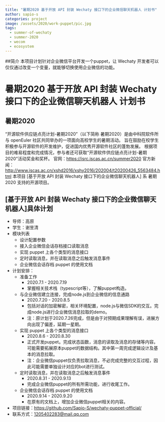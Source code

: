 ```yaml
---
title: "暑期2020 基于开放 API 封装 Wechaty 接口下的企业微信聊天机器人 计划书"
author: sapio-s
categories: project
image: /assets/2020/work-puppet/pic.jpg
tags:
  - summer-of-wechaty
  - summer-2020
  - wecom
  - ecosystem
---
```


<!-- markdownlint-disable -->

##简介
本项目计划针对企业微信平台开发一个puppet，让 Wechaty 开发者可以仅仅通过改变一个变量，就能够切换使用企业微信的功能。

<!--more-->

# 暑期2020 基于开放 API 封装 Wechaty 接口下的企业微信聊天机器人 计划书

## 暑期2020
“开源软件供应链点亮计划-暑期2020”（以下简称 暑期2020）是由中科院软件所与 openEuler 社区共同举办的一项面向高校学生的暑期活动。
旨在鼓励在校学生积极参与开源软件的开发维护，促进国内优秀开源软件社区的蓬勃发展。
根据项目的难易程度和完成情况，参与者还可获取“开源软件供应链点亮计划-暑期2020”活动奖金和奖杯。
官网：https://isrc.iscas.ac.cn/summer2020 官方新闻：http://www.iscas.ac.cn/xshd2016/xshy2016/202004/t20200426_5563484.html
本项目 [基于开放 API 封装 Wechaty 接口下的企业微信聊天机器人] 系 暑期2020 支持的开源项目。

## [基于开放 API 封装 Wechaty 接口下的企业微信聊天机器人]具体计划

- 导师：高原
- 学生：谢昱清
- 模块列表
    - 设计配置参数
	- 接入企业微信会话存档接口读取消息
    - 实现 puppet 上各个类型的消息接口
    - 定时读取消息，并在读取消息之后触发消息事件
    - 企业微信会话存档 puppet 的使用文档
- 计划安排：
    - 准备工作
        - 2020.7.1 - 2020.7.19
        - 掌握相关技术栈（typescript等），了解puppet构造。
    - 与企业微信建立连接，完成node.js到企业微信的信息通路
        - 2020.7.20 - 2020.8.5
		- 包括对话的加密解密，相关环境配置，node.js与微信SDK的交互。完成node.js进行企业微信消息拉取的demo。
		- 注：原计划于2020.7.26完成，但是由于对预期成果理解有误，进展方向出现了偏差，延期一星期。
    - 实现 puppet 上各个类型的消息接口
        - 2020.8.6 - 2020.8.30
		- 正式开发puppet。完成状态函数，消息的读取及消息的存储等内容。可能需要拓展原本puppet的数据结构。其中第一周完成逻辑设计及基本的消息拉取。
		- 注：企业微信puppet仅负责拉取消息，不必完成完整的交互过程，因此可能需要单独设计对应的bot进行测试。
    - 定时读取消息，并在读取消息之后触发消息事件
        - 2020.8.31 - 2020.9.13
        - 完成企业微信puppet的所有所需功能，进行收尾工作。
    - 企业微信会话存档 puppet 的使用文档
        - 2020.9.14 - 2020.9.20
        - 在原有的文档上，增加企业微信puppet相关的内容。
- 项目链接：https://github.com/Sapio-S/wechaty-puppet-official/
- 联系方式：1205402283@mail.qq.com
